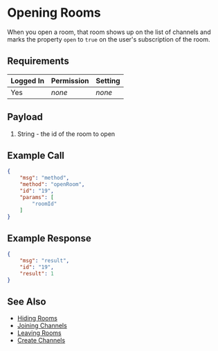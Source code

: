 # Opening Rooms

When you open a room, that room shows up on the list of channels and marks the property `open` to `true` on the user's subscription of the room.

## Requirements

| Logged In | Permission | Setting |
| --- | --- | --- |
| Yes | _none_ | _none_ |

## Payload

1. String - the id of the room to open

## Example Call

```json
{
    "msg": "method",
    "method": "openRoom",
    "id": "19",
    "params": [
        "roomId"
    ]
}
```

## Example Response

```json
{
    "msg": "result",
    "id": "19",
    "result": 1
}
```

## See Also

- [Hiding Rooms][1]
- [Joining Channels][2]
- [Leaving Rooms][3]
- [Create Channels][4]

[1]:../26.%20Hiding%20Rooms
[2]:../24.%20Joining%20Channels
[3]:../25.%20Leaving%20Rooms
[4]:../19.%20Create%20Channel

